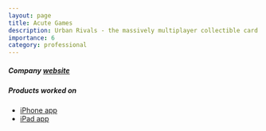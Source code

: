 ```yaml
---
layout: page
title: Acute Games
description: Urban Rivals - the massively multiplayer collectible card game
importance: 6
category: professional
---
```

<h5>Company <a href="https://www.urban-rivals.com/signup/" target="_blank">website</a></h5>
<h5>Products worked on</h5>
<div class="row">
    <ul>
        <li><a href="https://apps.apple.com/us/app/urban-rivals/id329963928?platform=iphone" target="_blank">iPhone app</a></li>
        <li><a href="https://apps.apple.com/us/app/urban-rivals/id329963928" target="_blank">iPad app</a></li>
    </ul>
</div>